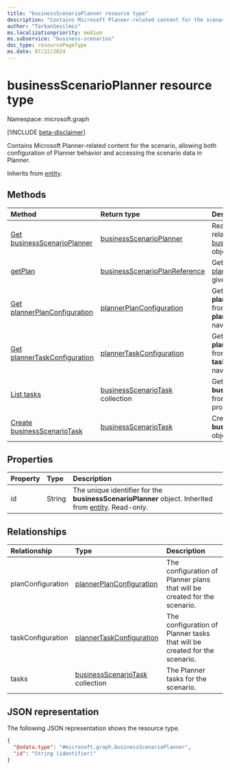 ```yaml
---
title: "businessScenarioPlanner resource type"
description: "Contains Microsoft Planner-related content for the scenario, allowing both configuration of Planner behavior and accessing the scenario data in Planner."
author: "TarkanSevilmis"
ms.localizationpriority: medium
ms.subservice: "business-scenarios"
doc_type: resourcePageType
ms.date: 07/22/2024
---
```


# businessScenarioPlanner resource type

Namespace: microsoft.graph

[!INCLUDE [beta-disclaimer](../../includes/beta-disclaimer.md)]

Contains Microsoft Planner-related content for the scenario, allowing both configuration of Planner behavior and accessing the scenario data in Planner.

Inherits from [entity](../resources/entity.md).

## Methods

|Method|Return type|Description|
|:---|:---|:---|
|[Get businessScenarioPlanner](../api/businessscenarioplanner-get.md)|[businessScenarioPlanner](../resources/businessscenarioplanner.md)|Read the properties and relationships of a [businessScenarioPlanner](../resources/businessscenarioplanner.md) object.|
|[getPlan](../api/businessscenarioplanner-getplan.md)|[businessScenarioPlanReference](../resources/businessscenarioplanreference.md)|Get information about the [plannerPlan](../resources/plannerplan.md) mapped to a given target.|
|[Get plannerPlanConfiguration](../api/plannerplanconfiguration-get.md)|[plannerPlanConfiguration](../resources/plannerplanconfiguration.md)|Get the **plannerPlanConfiguration** from the **planConfiguration** navigation property.|
|[Get plannerTaskConfiguration](../api/plannertaskconfiguration-get.md)|[plannerTaskConfiguration](../resources/plannertaskconfiguration.md)|Get the **plannerTaskConfiguration** from the **taskConfiguration** navigation property.|
|[List tasks](../api/businessscenarioplanner-list-tasks.md)|[businessScenarioTask](../resources/businessscenariotask.md) collection|Get the **businessScenarioTasks** from the **tasks** navigation property.|
|[Create businessScenarioTask](../api/businessscenarioplanner-post-tasks.md)|[businessScenarioTask](../resources/businessscenariotask.md)|Create a new **businessScenarioTask** object.|

## Properties

|Property|Type|Description|
|:---|:---|:---|
|id|String|The unique identifier for the **businessScenarioPlanner** object. Inherited from [entity](../resources/entity.md). Read-only.|

## Relationships

|Relationship|Type|Description|
|:---|:---|:---|
|planConfiguration|[plannerPlanConfiguration](../resources/plannerplanconfiguration.md)|The configuration of Planner plans that will be created for the scenario.|
|taskConfiguration|[plannerTaskConfiguration](../resources/plannertaskconfiguration.md)|The configuration of Planner tasks that will be created for the scenario.|
|tasks|[businessScenarioTask](../resources/businessscenariotask.md) collection|The Planner tasks for the scenario.|

## JSON representation

The following JSON representation shows the resource type.
<!-- {
  "blockType": "resource",
  "keyProperty": "id",
  "@odata.type": "microsoft.graph.businessScenarioPlanner",
  "baseType": "microsoft.graph.entity",
  "openType": false
}
-->
``` json
{
  "@odata.type": "#microsoft.graph.businessScenarioPlanner",
  "id": "String (identifier)"
}
```

